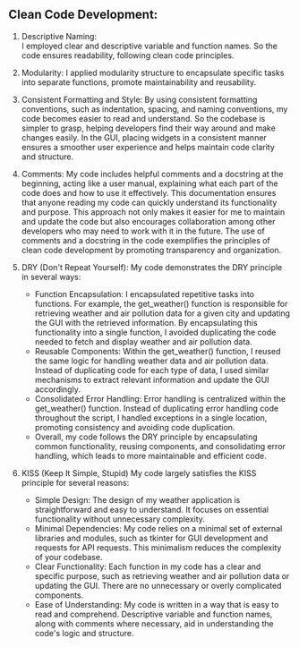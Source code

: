 ## Clean Code Development:

1. Descriptive Naming:  
   I employed clear and descriptive variable and function names. So the code ensures readability, following clean code principles.

2. Modularity:
   I applied modularity structure to encapsulate specific tasks into separate functions, promote maintainability and reusability.

3. Consistent Formatting and Style:
   By using consistent formatting conventions, such as indentation, spacing, and naming conventions, my code becomes easier to read and understand.
   So the codebase is simpler to grasp, helping developers find their way around and make changes easily.
   In the GUI, placing widgets in a consistent manner ensures a smoother user experience and helps maintain code clarity and structure.
   
4. Comments:
   My code includes helpful comments and a docstring at the beginning, acting like a user manual, explaining what each part of the code does and how to use it effectively.      This documentation ensures that anyone reading my code can quickly understand its functionality and purpose.
   This approach not only makes it easier for me to maintain and update the code but also encourages collaboration among other developers who may need to work with it in        the future.
   The use of comments and a docstring in the code exemplifies the principles of clean code development by promoting transparency and organization. 

5. DRY (Don't Repeat Yourself):
   My code demonstrates the DRY principle in several ways:
   * Function Encapsulation: I encapsulated repetitive tasks into functions. For example, the get_weather() function is responsible for retrieving weather and air pollution       data for a given city and updating the GUI with the retrieved information. By encapsulating this functionality into a single function, I avoided duplicating the code         needed to fetch and display weather and air pollution data.
   * Reusable Components: Within the get_weather() function, I reused the same logic for handling weather data and air pollution data. Instead of duplicating code for each        type of data, I used similar mechanisms to extract relevant information and update the GUI accordingly.
   * Consolidated Error Handling: Error handling is centralized within the get_weather() function. Instead of duplicating error handling code throughout the script, I             handled exceptions in a single location, promoting consistency and avoiding code duplication.
   * Overall, my code follows the DRY principle by encapsulating common functionality, reusing components, and consolidating error handling, which leads to more maintainable      and efficient code.
  
6. KISS (Keep It Simple, Stupid)
   My code largely satisfies the KISS principle for several reasons:
   * Simple Design: The design of my weather application is straightforward and easy to understand. It focuses on essential functionality without unnecessary complexity.
   * Minimal Dependencies: My code relies on a minimal set of external libraries and modules, such as tkinter for GUI development and requests for API requests. This              minimalism reduces the complexity of your codebase.
   * Clear Functionality: Each function in my code has a clear and specific purpose, such as retrieving weather and air pollution data or updating the GUI. There are no           unnecessary or overly complicated components.
   * Ease of Understanding: My code is written in a way that is easy to read and comprehend. Descriptive variable and function names, along with comments where necessary,         aid in understanding the code's logic and structure.
  
     



